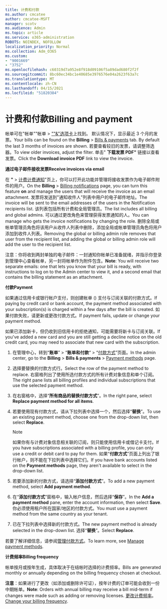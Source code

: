 ```yaml
---
title: 计费和付款
ms.author: cmcatee
author: cmcatee-MSFT
manager: scotv
ms.audience: Admin
ms.topic: article
ms.service: o365-administration
ROBOTS: NOINDEX, NOFOLLOW
localization_priority: Normal
ms.collection: Adm_O365
ms.custom:
- "9001669"
- "3752"
ms.openlocfilehash: c60319d7a952e8f918d09106f5a89dad680f2f2f
ms.sourcegitcommit: 8bc60ec34bc1e40685e3976576e04a2623f63a7c
ms.translationtype: MT
ms.contentlocale: zh-CN
ms.lasthandoff: 04/15/2021
ms.locfileid: "51820384"
---
```

# <a name="billing-and-payment"></a><span data-ttu-id="b2127-102">计费和付款</span><span class="sxs-lookup"><span data-stu-id="b2127-102">Billing and payment</span></span>

<span data-ttu-id="b2127-103">帐单可在"帐单""帐单  >  [""&"选项卡](https://go.microsoft.com/fwlink/p/?linkid=848039)上找到。 默认情况下，显示最近 3 个月的发票。</span><span class="sxs-lookup"><span data-stu-id="b2127-103">Your bills can be found on the **Billing** > [Bills & payments](https://go.microsoft.com/fwlink/p/?linkid=848039) tab.  By default the last 3 months of invoices are shown.</span></span>  <span data-ttu-id="b2127-104">若要查看较旧的发票，请调整筛选器。</span><span class="sxs-lookup"><span data-stu-id="b2127-104">To view older invoices, adjust the filter.</span></span>  <span data-ttu-id="b2127-105">单击" **下载发票 PDF"** 链接以查看发票。</span><span class="sxs-lookup"><span data-stu-id="b2127-105">Click the **Download invoice PDF** link to view the invoice.</span></span>

<span data-ttu-id="b2127-106">**通过电子邮件接收发票**</span><span class="sxs-lookup"><span data-stu-id="b2127-106">**Receive invoices via email**</span></span>

<span data-ttu-id="b2127-107">在 **"**  >  [计费计费通知](https://go.microsoft.com/fwlink/p/?linkid=853212)"页上，你可以打开此功能并管理将接收发票作为电子邮件附件的用户。</span><span class="sxs-lookup"><span data-stu-id="b2127-107">On the **Billing** > [Billing notifications](https://go.microsoft.com/fwlink/p/?linkid=853212) page, you can turn this feature **on** and manage the users that will receive the invoice as an email attachment.</span></span> <span data-ttu-id="b2127-108">发票将发送到"通知收件人"列表中用户的电子邮件地址。</span><span class="sxs-lookup"><span data-stu-id="b2127-108">The invoice will be sent to the email addresses of the users in the Notification recipients list.</span></span> <span data-ttu-id="b2127-109">该列表包括所有计费和全局管理员。</span><span class="sxs-lookup"><span data-stu-id="b2127-109">The list includes all billing and global admins.</span></span>  <span data-ttu-id="b2127-110">可以通过更改角色来管理获得发票通知的人。</span><span class="sxs-lookup"><span data-stu-id="b2127-110">You can manage who gets the invoice notifications by changing the role.</span></span>  <span data-ttu-id="b2127-111">删除全局或帐单管理员角色将该用户从收件人列表中删除，添加全局或帐单管理员角色将用户添加到收件人列表。</span><span class="sxs-lookup"><span data-stu-id="b2127-111">Removing the global or billing admin role removes that user from the recipient list, and adding the global or billing admin role will add the user to the recipient list.</span></span>

<span data-ttu-id="b2127-112">注意：你将收到两封单独的电子邮件：一封通知你帐单已准备就绪，并指示你登录到管理中心查看帐单，另一封将帐单作为附件包含。</span><span class="sxs-lookup"><span data-stu-id="b2127-112">**Note**: You will receive two separate emails: one that lets you know that your bill is ready, with instructions to log on to the Admin center to view it, and a second email that contains the billing statement as an attachment.</span></span>

<span data-ttu-id="b2127-113">**付款**</span><span class="sxs-lookup"><span data-stu-id="b2127-113">**Payment**</span></span>

<span data-ttu-id="b2127-114">如果通过信用卡或银行帐户支付，则创建帐单 () 支付与订阅关联的付款方式。</span><span class="sxs-lookup"><span data-stu-id="b2127-114">If paying by credit card or bank account, the payment method associated with your subscription(s) is charged within a few days after the bill is created.</span></span> <span data-ttu-id="b2127-115">如果付款失败，请更新或更改付款方式。</span><span class="sxs-lookup"><span data-stu-id="b2127-115">If payment fails, update or change your payment method.</span></span>

<span data-ttu-id="b2127-116">如果已添加新卡，但仍收到旧信用卡的拒绝通知，可能需要将新卡与订阅关联。</span><span class="sxs-lookup"><span data-stu-id="b2127-116">If you've added a new card and you are still getting a decline notice on the old credit card, you may need to associate that new card with the subscription.</span></span>

1. <span data-ttu-id="b2127-117">在管理中心，转到“**账单**” > “**账单和付款**“ > “[付款方式](https://go.microsoft.com/fwlink/p/?linkid=2018806)”页面。</span><span class="sxs-lookup"><span data-stu-id="b2127-117">In the admin center, go to the **Billing** > **Bills & payments** > [Payment methods](https://go.microsoft.com/fwlink/p/?linkid=2018806) page.</span></span>

2. <span data-ttu-id="b2127-118">选择要替换的付款方式行。</span><span class="sxs-lookup"><span data-stu-id="b2127-118">Select the row of the payment method to replace.</span></span> <span data-ttu-id="b2127-119">右窗格列出了使用所选付款方式的所有计费对象信息和单个订阅。</span><span class="sxs-lookup"><span data-stu-id="b2127-119">The right pane lists all billing profiles and individual subscriptions that use the selected payment method.</span></span>

3. <span data-ttu-id="b2127-120">在右窗格中，选择“**所有商品的替换付款方式**”。</span><span class="sxs-lookup"><span data-stu-id="b2127-120">In the right pane, select **Replace payment method for all items**.</span></span>

4. <span data-ttu-id="b2127-121">若要使用现有付款方式，请从下拉列表中选择一个，然后选择“**替换**”。</span><span class="sxs-lookup"><span data-stu-id="b2127-121">To use an existing payment method, choose one from the drop-down list, then select **Replace**.</span></span>

    > [!NOTE]
    > <span data-ttu-id="b2127-122">如果你有与计费对象信息相关联的订阅，则只能使用信用卡或借记卡支付。</span><span class="sxs-lookup"><span data-stu-id="b2127-122">If you have subscriptions associated with a billing profile, you can only use a credit or debit card to pay for them.</span></span> <span data-ttu-id="b2127-123">如果“**付款方式**”页面上列出了银行帐户，则不能在下拉列表中选择它们。</span><span class="sxs-lookup"><span data-stu-id="b2127-123">If you have bank accounts listed on the **Payment methods** page, they aren't available to select in the drop-down list.</span></span>

5. <span data-ttu-id="b2127-124">若要添加新的付款方式，请选择“**添加付款方式**”。</span><span class="sxs-lookup"><span data-stu-id="b2127-124">To add a new payment method, select **Add payment method**.</span></span>

6. <span data-ttu-id="b2127-125">在“**添加付款方式**”窗格中，输入帐户信息，然后选择“**保存**”。</span><span class="sxs-lookup"><span data-stu-id="b2127-125">In the **Add a payment method** pane, enter the account information, then select **Save**.</span></span> <span data-ttu-id="b2127-126">你必须使用租户所在国家/地区的付款方式。</span><span class="sxs-lookup"><span data-stu-id="b2127-126">You must use a payment method from the same country as your tenant.</span></span>

7. <span data-ttu-id="b2127-127">已在下拉列表中选择新的付款方式。</span><span class="sxs-lookup"><span data-stu-id="b2127-127">The new payment method is already selected in the drop-down list.</span></span> <span data-ttu-id="b2127-128">选择“**替换**”。</span><span class="sxs-lookup"><span data-stu-id="b2127-128">Select **Replace**.</span></span>

<span data-ttu-id="b2127-129">若要了解详细信息，请参阅[管理付款方式](https://docs.microsoft.com/microsoft-365/commerce/billing-and-payments/manage-payment-methods)。</span><span class="sxs-lookup"><span data-stu-id="b2127-129">To learn more, see [Manage payment methods](https://docs.microsoft.com/microsoft-365/commerce/billing-and-payments/manage-payment-methods).</span></span>

<span data-ttu-id="b2127-130">**计费频率**</span><span class="sxs-lookup"><span data-stu-id="b2127-130">**Billing frequency**</span></span>

<span data-ttu-id="b2127-131">帐单按月或按年生成，具体取决于在结帐时选择的计费频率。</span><span class="sxs-lookup"><span data-stu-id="b2127-131">Bills are generated monthly or annually depending on the billing frequency chosen at checkout.</span></span>  

<span data-ttu-id="b2127-132">**注意**：如果进行了更改（如添加或删除许可证），按年计费的订单可能会收到一份中期帐单。</span><span class="sxs-lookup"><span data-stu-id="b2127-132">**Note**: Orders with annual billing may receive a bill mid-term if changes were made such as adding or removing licenses.</span></span> <span data-ttu-id="b2127-133">[更改计费频率](https://docs.microsoft.com/microsoft-365/commerce/billing-and-payments/change-payment-frequency)。</span><span class="sxs-lookup"><span data-stu-id="b2127-133">[Change your billing frequency](https://docs.microsoft.com/microsoft-365/commerce/billing-and-payments/change-payment-frequency).</span></span>

